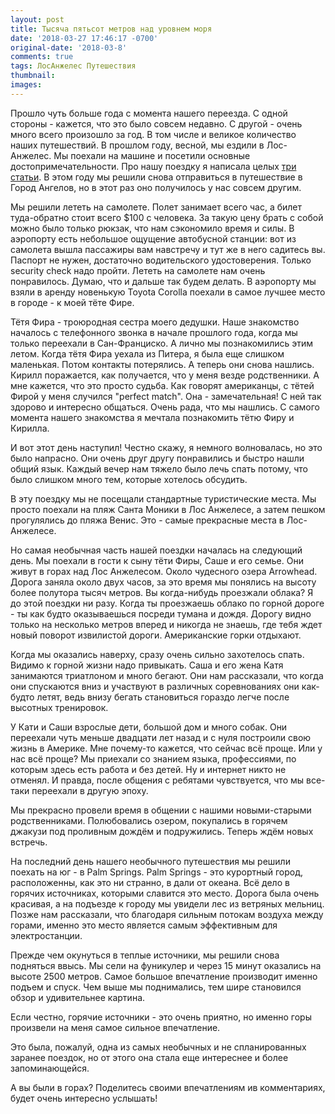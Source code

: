 ```yaml
---
layout: post
title: Тысяча пятьсот метров над уровнем моря
date: '2018-03-27 17:46:17 -0700'
original-date: '2018-03-8'
comments: true
tags: ЛосАнжелес Путешествия
thumbnail: 
images: 
---
```


Прошло чуть больше года с момента нашего переезда. С одной стороны - кажется, что это было совсем недавно. С другой - очень много всего произошло за год. В том числе и великое количество наших путешествий. В прошлом году, весной, мы ездили в Лос-Анжелес. Мы поехали на машине и посетили основные достопримечательности. Про нашу поездку я написала целых <a href="https://karmelalla.com/tag/%D0%BB%D0%BE%D1%81%D0%B0%D0%BD%D0%B6%D0%B5%D0%BB%D0%B5%D1%81/">три статьи</a>. 
В этом году мы решили снова отправиться в путешествие в Город Ангелов, но в этот раз оно получилось у нас совсем другим.
<!--separate-->
Мы решили лететь на самолете. Полет занимает всего час, а билет туда-обратно стоит всего $100 с человека. За такую цену брать с собой можно было только рюкзак, что нам сэкономило время и силы. В аэропорту есть небольшое ощущение автобусной станции: вот из самолета вышла пассажиры вам навстречу и тут же в него садитесь вы. Паспорт не нужен, достаточно водительского удостоверения. Только security check надо пройти. Лететь на самолете нам очень понравилось. Думаю, что и дальше так будем делать.
В аэропорту мы взяли в аренду новенькую Toyota Corolla поехали в самое лучшее место в городе - к моей тёте Фире. 

Тётя Фира - троюродная сестра моего дедушки. Наше знакомство началось с телефонного звонка в начале прошлого года, когда мы только переехали в Сан-Франциско. А лично мы познакомились этим летом. Когда тётя Фира уехала из Питера, я была еще слишком маленькая. Потом контакты потерялись. А теперь они снова нашлись. Кирилл поражается, как получается, что у меня везде родственники. А мне кажется, что это просто судьба. Как говорят американцы, с тётей Фирой у меня случился "perfect match". Она - замечательная! С ней так здорово и интересно общаться. Очень рада, что мы нашлись. С самого момента нашего знакомства я мечтала познакомить тётю Фиру и Кирилла.

И вот этот день наступил! Честно скажу, я немного волновалась, но это было напрасно. Они очень друг другу понравились и быстро нашли общий язык. Каждый вечер нам тяжело было лечь спать потому, что было слишком много тем, которые хотелось обсудить. 

В эту поездку мы не посещали стандартные туристические места. Мы просто поехали на пляж Санта Моники в Лос Анжелесе, а затем пешком прогулялись до пляжа Венис. Это - самые прекрасные места в Лос-Анжелесе. 

Но самая необычная часть нашей поездки началась на следующий день. Мы поехали в гости к сыну тёти Фиры, Саше и его семье. Они живут в горах над Лос Анжелесом. Около чудесного озера Arrowhead. Дорога заняла около двух часов, за это время мы понялись на высоту более полутора тысяч метров. Вы когда-нибудь проезжали облака? Я до этой поездки ни разу. Когда ты проезжаешь облако по горной дороге - ты как будто оказываешься посреди тумана и дождя. Дорогу видно только на несколько метров вперед и никогда не знаешь, где тебя ждет новый поворот извилистой дороги. Американские горки отдыхают.

Когда мы оказались наверху, сразу очень сильно захотелось спать. Видимо к горной жизни надо привыкать. Саша и его жена Катя занимаются триатлоном и много бегают. Они нам рассказали, что когда они спускаются вниз и участвуют в различных соревнованиях они как-будто летят, ведь внизу бегать становиться гораздо легче после высотных тренировок.

У Кати и Саши взрослые дети, большой дом и много собак. Они переехали чуть меньше двадцати лет назад и с нуля построили свою жизнь в Америке. Мне почему-то кажется, что сейчас всё проще. Или у нас всё проще? Мы приехали со знанием языка, профессиями, по которым здесь есть работа и без детей. Ну и интернет никто не отменял. И правда, после общения с ребятами чувствуется, что мы все-таки переехали в другую эпоху.

Мы прекрасно провели время в общении с нашими новыми-старыми родственниками. Полюбовались озером, покупались в горячем джакузи под проливным дождём и подружились. Теперь ждём новых встречь.

На последний день нашего необычного путешествия мы решили поехать на юг - в Palm Springs. Palm Springs - это курортный город, расположенны, как это ни странно, в дали от океана. Всё дело в горячих источниках, которыми славится это место. Дорога была очень красивая, а на подъезде к городу мы увидели лес из ветряных мельниц. Позже нам рассказали, что благодаря сильным потокам воздуха между горами, именно это место является самым эффективным для электростанции.

Прежде чем окунуться в теплые источники, мы решили снова подняться ввысь. Мы сели на фуникулер и через 15 минут оказались на высоте 2500 метров. Самое большое впечатление производит именно подъем и спуск. Чем выше мы поднимались, тем шире становился обзор и удивительнее картина.

Если честно, горячие источники - это очень приятно, но именно горы произвели на меня самое сильное впечатление.

Это была, пожалуй, одна из самых необычных и не спланированных заранее поездок, но от этого она стала еще интереснее и более запоминающейся.

А вы были в горах? Поделитесь своими впечатлениям ив комментариях, будет очень интересно услышать!